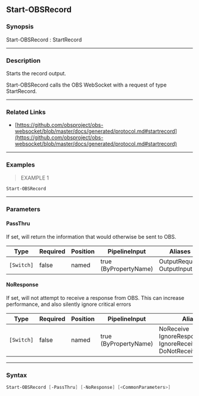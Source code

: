 Start-OBSRecord
---------------




### Synopsis
Start-OBSRecord : StartRecord



---


### Description

Starts the record output.


Start-OBSRecord calls the OBS WebSocket with a request of type StartRecord.



---


### Related Links
* [https://github.com/obsproject/obs-websocket/blob/master/docs/generated/protocol.md#startrecord](https://github.com/obsproject/obs-websocket/blob/master/docs/generated/protocol.md#startrecord)





---


### Examples
> EXAMPLE 1

```PowerShell
Start-OBSRecord
```


---


### Parameters
#### **PassThru**

If set, will return the information that would otherwise be sent to OBS.






|Type      |Required|Position|PipelineInput        |Aliases                      |
|----------|--------|--------|---------------------|-----------------------------|
|`[Switch]`|false   |named   |true (ByPropertyName)|OutputRequest<br/>OutputInput|



#### **NoResponse**

If set, will not attempt to receive a response from OBS.
This can increase performance, and also silently ignore critical errors






|Type      |Required|Position|PipelineInput        |Aliases                                                                |
|----------|--------|--------|---------------------|-----------------------------------------------------------------------|
|`[Switch]`|false   |named   |true (ByPropertyName)|NoReceive<br/>IgnoreResponse<br/>IgnoreReceive<br/>DoNotReceiveResponse|





---


### Syntax
```PowerShell
Start-OBSRecord [-PassThru] [-NoResponse] [<CommonParameters>]
```
